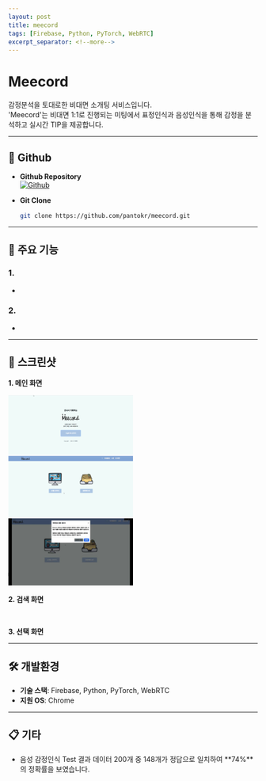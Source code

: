 ```yaml
---
layout: post
title: meecord
tags: [Firebase, Python, PyTorch, WebRTC]
excerpt_separator: <!--more-->
---
```


# Meecord

<!--more-->

감정분석을 토대로한 비대면 소개팅 서비스입니다. <br>
'Meecord'는 비대면 1:1로 진행되는 미팅에서 표정인식과 음성인식을 통해 감정을 분석하고 실시간 TIP을 제공합니다.

---

## 🔗 Github

- **Github Repository**  
  [![Github](https://img.shields.io/badge/Github-Repository-black?logo=github)](https://github.com/pantokr/meecord)

- **Git Clone**  
  ```bash
  git clone https://github.com/pantokr/meecord.git
  ```

---

## 📌 주요 기능

### 1.
-

### 2. 
- 

---

## 📸 스크린샷

**1. 메인 화면**

<img src="/assets/img/posts/2022-06-17-meecord/main.png" alt="메인 화면" style="width:50%;">

<img src="/assets/img/posts/2022-06-17-meecord/menu.png" alt="메뉴 화면" style="width:50%;">

<img src="/assets/img/posts/2022-06-17-meecord/private.png" alt="동의서 화면" style="width:50%;">
  
<br>

**2. 검색 화면**

<br>

**3. 선택 화면**

---

## 🛠️ 개발환경

- **기술 스택**: Firebase, Python, PyTorch, WebRTC
- **지원 OS**: Chrome

---

## 📋 기타

- 음성 감정인식 Test 결과 데이터 200개 중 148개가 정답으로 일치하여 **74%**의 정확률을 보였습니다.